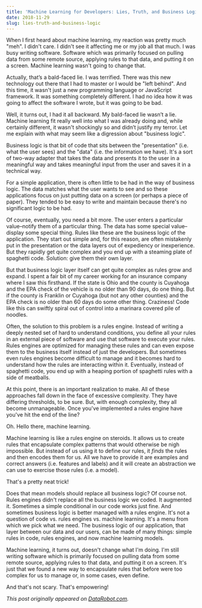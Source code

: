 ```yaml
---
title: 'Machine Learning for Developers: Lies, Truth, and Business Logic'
date: 2018-11-29
slug: lies-truth-and-business-logic
---
```


When I first heard about machine learning, my reaction was pretty much "meh". I didn't care. I didn't see it affecting me or my job all that much. I was busy writing software. Software which was primarily focused on pulling data from some remote source, applying rules to that data, and putting it on a screen. Machine learning wasn't going to change that.

Actually, that’s a bald-faced lie. I was terrified. There was this new technology out there that I had to master or I would be "left behind". And this time, it wasn't just a new programming language or JavaScript framework. It was something completely different. I had no idea how it was going to affect the software I wrote, but it was going to be bad.

Well, it turns out, I had it all backward. My bald-faced lie wasn’t a lie. Machine learning fit really well into what I was already doing and, while certainly different, it wasn't shockingly so and didn’t justify my terror. Let me explain with what may seem like a digression about "business logic".

Business logic is that bit of code that sits between the "presentation" (i.e. what the user sees) and the "data" (i.e. the information we have). It's a sort of two-way adapter that takes the data and presents it to the user in a meaningful way and takes meaningful input from the user and saves it in a technical way.

For a simple application, there is often little to be had in the way of business logic. The data matches what the user wants to see and so these applications focus on just putting data on a screen (or perhaps a piece of paper). They tended to be easy to write and maintain because there's no significant logic to be had.

Of course, eventually, you need a bit more. The user enters a particular value–notify them of a particular thing. The data has some special value–display some special thing. Rules like these are the business logic of the application. They start out simple and, for this reason, are often mistakenly put in the presentation or the data layers out of expediency or inexperience. But they rapidly get quite complex and you end up with a steaming plate of spaghetti code. Solution: give them their own layer.

But that business logic layer itself can get quite complex as rules grow and expand. I spent a fair bit of my career working for an insurance company where I saw this firsthand. If the state is Ohio and the county is Cuyahoga and the EPA check of the vehicle is no older than 90 days, do one thing. But if the county is Franklin or Cuyahoga (but not any other counties) and the EPA check is no older than 60 days do some other thing. Craziness! Code like this can swiftly spiral out of control into a marinara covered pile of noodles.

Often, the solution to this problem is a rules engine. Instead of writing a deeply nested set of hard to understand conditions, you define all your rules in an external piece of software and use that software to execute your rules. Rules engines are optimized for managing these rules and can even expose them to the business itself instead of just the developers. But sometimes even rules engines become difficult to manage and it becomes hard to understand how the rules are interacting within it. Eventually, instead of spaghetti code, you end up with a heaping portion of spaghetti rules with a side of meatballs.

At this point, there is an important realization to make. All of these approaches fall down in the face of excessive complexity. They have differing thresholds, to be sure. But, with enough complexity, they all become unmanageable. Once you've implemented a rules engine have you've hit the end of the line?

Oh. Hello there, machine learning.

Machine learning is like a rules engine on steroids. It allows us to create rules that encapsulate complex patterns that would otherwise be nigh impossible. But instead of us using it to define our rules, it _finds_ the rules and then encodes them for us. All we have to provide it are examples and correct answers (i.e. features and labels) and it will create an abstraction we can use to exercise those rules (i.e. a model).

That's a pretty neat trick!

Does that mean models should replace all business logic? Of course not. Rules engines didn't replace all the business logic we coded. It augmented it. Sometimes a simple conditional in our code works just fine. And sometimes business logic is better managed with a rules engine. It's not a question of code vs. rules engines vs. machine learning. It's a menu from which we pick what we need. The business logic of our application, that layer between our data and our users, can be made of many things: simple rules in code, rules engines, and now machine learning models.

Machine learning, it turns out, doesn't change what I'm doing. I'm still writing software which is primarily focused on pulling data from some remote source, applying rules to that data, and putting it on a screen. It's just that we found a new way to encapsulate rules that before were too complex for us to manage or, in some cases, even define.

And that's not scary. That's empowering!

_This post originally appeared on [DataRobot.com](https://blog.datarobot.com/machine-learning-for-developers-lies-truth-and-business-logic)._
